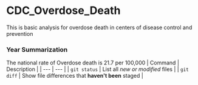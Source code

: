 # CDC_Overdose_Death
This is basic analysis for overdose death in centers of disease control and prevention 
### Year Summarization
The national rate of Overdose death is 21.7 per 100,000
| Command | Description |
| --- | --- |
| `git status` | List all *new or modified* files |
| `git diff` | Show file differences that **haven't been** staged |
